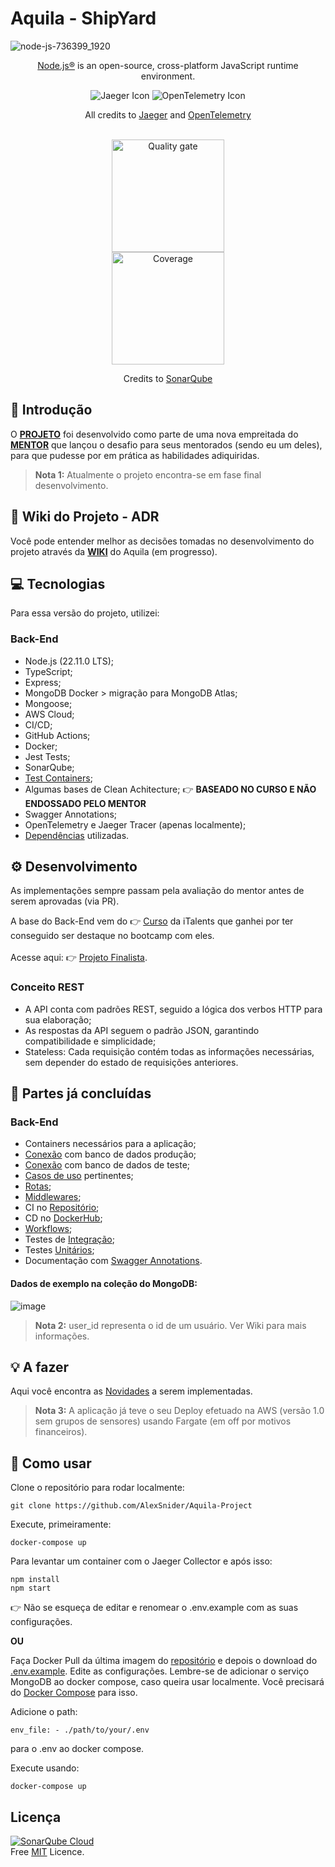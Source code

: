 # Aquila - ShipYard

![node-js-736399_1920](https://github.com/AlexSnider/Projeto-API-e-commerce-Node.js/assets/103783575/18da5724-9985-4320-ae21-800a2ebfb092)
<p align="center"><a href="https://nodejs.org/en" target="_blank">Node.js®</a> is an open-source, cross-platform JavaScript runtime environment.</p>

<p align="center">
  <img src="https://github.com/AlexSnider/Mini-E-commerce-TS-Prisma/assets/103783575/ec245569-dcc4-4c21-bcf0-19f92262da5e" alt="Jaeger Icon">
  <img src="https://github.com/AlexSnider/Mini-E-commerce-TS-Prisma/assets/103783575/8e1aa77c-ebe0-4b08-8da8-8ecb9fbbe177" alt="OpenTelemetry Icon">
</p>

<p align="center">All credits to <a href="https://www.jaegertracing.io">Jaeger</a> and <a href="https://opentelemetry.io">OpenTelemetry</a></p><br/>

<div align="center">
  
  <a href="https://sonarcloud.io/summary/new_code?id=AlexSnider_Aquila-Project">
    <img src="https://sonarcloud.io/api/project_badges/quality_gate?project=AlexSnider_Aquila-Project" alt="Quality gate" width="180">
  </a>
  <br/>
  <a href="https://sonarcloud.io/summary/new_code?id=AlexSnider_Aquila-Project">
    <img src="https://sonarcloud.io/api/project_badges/measure?project=AlexSnider_Aquila-Project&metric=coverage" alt="Coverage" width="180">
  </a>

</div>


<p align="center">Credits to <a href="https://sonarcloud.io">SonarQube</a></p>



## 👋 Introdução
O [**PROJETO**](https://github.com/vittooh/aquila/wiki/Projeto-Aquila) foi desenvolvido como parte de uma nova empreitada do [**MENTOR**](https://github.com/vittooh) que lançou o desafio para seus mentorados (sendo eu um deles), para que pudesse por em prática as habilidades adiquiridas.

>**Nota 1:** Atualmente o projeto encontra-se em fase final desenvolvimento.

## 📝 Wiki do Projeto - ADR
Você pode entender melhor as decisões tomadas no desenvolvimento do projeto através da [**WIKI**](https://github.com/AlexSnider/Aquila-Project/wiki) do Aquila (em progresso).

## 💻 Tecnologias
Para essa versão do projeto, utilizei:
### Back-End
- Node.js (22.11.0 LTS);
- TypeScript;
- Express;
- MongoDB Docker > migração para MongoDB Atlas;
- Mongoose;
- AWS Cloud;
- CI/CD;
- GitHub Actions;
- Docker;
- Jest Tests;
- SonarQube;
- [Test Containers](https://testcontainers.com); <br/>
- Algumas bases de Clean Achitecture; 👉 **BASEADO NO CURSO E NÃO ENDOSSADO PELO MENTOR**
- Swagger Annotations;
- OpenTelemetry e Jaeger Tracer (apenas localmente);
- [Dependências](https://github.com/AlexSnider/Aquila-Project/blob/main/package.json) utilizadas.

## ⚙️ Desenvolvimento

As implementações sempre passam pela avaliação do mentor antes de serem aprovadas (via PR).

A base do Back-End vem do 👉 [Curso](https://loja.italents.com.br/products/formacao-back-end-com-node-js) da iTalents que ganhei por ter conseguido ser destaque no bootcamp com eles. <br/><br/>
Acesse aqui: 👉 [Projeto Finalista](https://github.com/AlexSnider/iTalents-ATVD4).

### Conceito REST
 - A API conta com padrões REST, seguido a lógica dos verbos HTTP para sua elaboração;
 - As respostas da API seguem o padrão JSON, garantindo compatibilidade e simplicidade;
 - Stateless: Cada requisição contém todas as informações necessárias, sem depender do estado de requisições anteriores.

## 🚀 Partes já concluídas
### Back-End
- Containers necessários para a aplicação;
- [Conexão](https://github.com/AlexSnider/Aquila-Project/tree/develop/src/database) com banco de dados produção;
- [Conexão](https://github.com/AlexSnider/Aquila-Project/blob/main/__tests__/config/integration.tests.config.ts) com banco de dados de teste;
- [Casos de uso](https://github.com/AlexSnider/Aquila-Project/tree/main/src/modules/v1/Sensors/useCases) pertinentes;
- [Rotas](https://github.com/AlexSnider/Aquila-Project/blob/develop/src/routes/v1/Sensors/sensorRoute.ts);
- [Middlewares](https://github.com/AlexSnider/Aquila-Project/tree/main/src/middleware);
- CI no [Repositório](https://github.com/AlexSnider/Aquila-Project/tree/main);
- CD no [DockerHub](https://hub.docker.com/r/alexvoliveira/aquila/tags);
- [Workflows](https://github.com/AlexSnider/Aquila-Project/tree/develop/.github/workflows);
- Testes de [Integração](https://github.com/AlexSnider/Aquila-Project/tree/main/__tests__/integration/sensors);
- Testes [Unitários](https://github.com/AlexSnider/Aquila-Project/tree/main/__tests__/unitary/sensors);
- Documentação com [Swagger Annotations](https://github.com/AlexSnider/Aquila-Project/blob/develop/src/docs/swaggerConfig.ts).

#### Dados de exemplo na coleção do MongoDB:
![image](https://github.com/user-attachments/assets/3a6ea3e4-41e1-4868-8c76-293668755b32)
>**Nota 2:** user_id representa o id de um usuário. Ver Wiki para mais informações.

## 💡 A fazer
Aqui você encontra as [Novidades](https://github.com/users/AlexSnider/projects/3) a serem implementadas.


>**Nota 3:** A aplicação já teve o seu Deploy efetuado na AWS (versão 1.0 sem grupos de sensores) usando Fargate (em off por motivos financeiros). <br/>

## 🌟 Como usar

Clone o repositório para rodar localmente:
```
git clone https://github.com/AlexSnider/Aquila-Project
```
Execute, primeiramente:
```
docker-compose up
```
Para levantar um container com o Jaeger Collector e após isso:
```
npm install
npm start
```
👉 Não se esqueça de editar e renomear o .env.example com as suas configurações.<br/>

**OU**

Faça Docker Pull da última imagem do [repositório](https://hub.docker.com/r/alexvoliveira/aquila/tags) e depois o download do [.env.example](https://github.com/AlexSnider/Aquila-Project/blob/develop/.env.example). Edite as configurações. Lembre-se de adicionar o serviço MongoDB ao docker compose, caso queira usar localmente. Você precisará do [Docker Compose](https://github.com/AlexSnider/Aquila-Project/blob/develop/docker-compose.yml) para isso.

Adicione o path:
```
env_file: - ./path/to/your/.env
```
para o .env ao docker compose.

Execute usando:
```
docker-compose up
```

## Licença
[![SonarQube Cloud](https://sonarcloud.io/images/project_badges/sonarcloud-light.svg)](https://sonarcloud.io/summary/new_code?id=AlexSnider_Aquila-Project)<br/>
Free [MIT](https://github.com/AlexSnider/Aquila-Project/blob/main/LICENSE) Licence.
